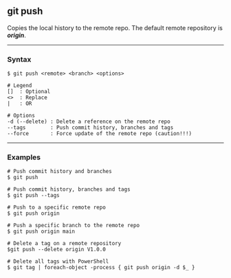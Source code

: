 ## git push
Copies the local history to the remote repo. The default remote repository 
is ***origin***.

-------------------------------------------------------------------------------
### Syntax
```shell
$ git push <remote> <branch> <options>

# Legend
[]  : Optional
<>  : Replace
|   : OR
  
# Options
-d (--delete) : Delete a reference on the remote repo
--tags        : Push commit history, branches and tags
--force       : Force update of the remote repo (caution!!!)
```

-------------------------------------------------------------------------------
### Examples
```shell
# Push commit history and branches
$ git push

# Push commit history, branches and tags
$ git push --tags

# Push to a specific remote repo
$ git push origin

# Push a specific branch to the remote repo
$ git push origin main

# Delete a tag on a remote repository
$git push --delete origin V1.0.0

# Delete all tags with PowerShell
$ git tag | foreach-object -process { git push origin -d $_ }
```